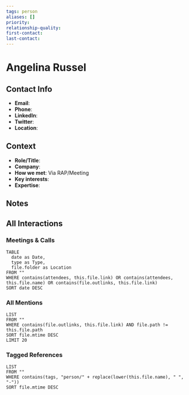 ```yaml
---
tags: person
aliases: []
priority: 
relationship-quality: 
first-contact: 
last-contact: 
---
```


# Angelina Russel

## Contact Info
- **Email**: 
- **Phone**: 
- **LinkedIn**: 
- **Twitter**: 
- **Location**: 

## Context
- **Role/Title**: 
- **Company**: 
- **How we met**: Via RAP/Meeting
- **Key interests**: 
- **Expertise**: 

## Notes
<!-- Add any personal notes, key conversations, or important details about this person -->

## All Interactions
<!-- This section automatically aggregates all mentions of this person across your vault -->

### Meetings & Calls
```dataview
TABLE 
  date as Date,
  type as Type,
  file.folder as Location
FROM ""
WHERE contains(attendees, this.file.link) OR contains(attendees, this.file.name) OR contains(file.outlinks, this.file.link)
SORT date DESC
```

### All Mentions
```dataview
LIST
FROM ""
WHERE contains(file.outlinks, this.file.link) AND file.path != this.file.path
SORT file.mtime DESC
LIMIT 20
```

### Tagged References
```dataview
LIST
FROM ""
WHERE contains(tags, "person/" + replace(lower(this.file.name), " ", "-"))
SORT file.mtime DESC
```